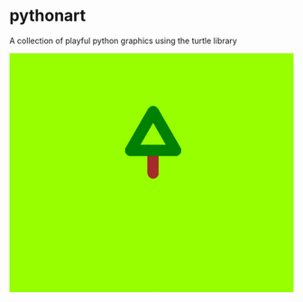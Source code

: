 # pythonart
A collection of playful python graphics using the turtle library

![til](https://github.com/Ray-Subahri/pythonart/blob/main/turtleart/gifs/wald_GIF%2023.11.2020%2021-41-11.gif)
